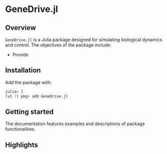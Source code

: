 # GeneDrive.jl

## Overview 

`GeneDrive.jl` is a Julia package designed for simulating biological dynamics and control. The objectives of the package include: 
* Provide 

## Installation 

Add the package with:

```julia
julia> ]
(v1.7) pkg> add GeneDrive.jl
```

## Getting started

The documentation features examples and descriptions of package functionalities. 

## Highlights 